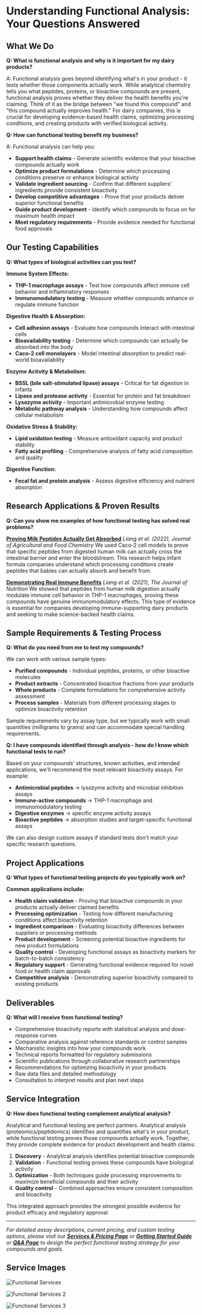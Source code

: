 # Understanding Functional Analysis: Your Questions Answered

## What We Do

**Q: What is functional analysis and why is it important for my dairy products?**

A: Functional analysis goes beyond identifying what's in your product - it tests whether those components actually work. While analytical chemistry tells you what peptides, proteins, or bioactive compounds are present, functional analysis proves whether they deliver the health benefits you're claiming. Think of it as the bridge between "we found this compound" and "this compound actually improves health." For dairy companies, this is crucial for developing evidence-based health claims, optimizing processing conditions, and creating products with verified biological activity.

**Q: How can functional testing benefit my business?**

A: Functional analysis can help you:
- **Support health claims** - Generate scientific evidence that your bioactive compounds actually work
- **Optimize product formulations** - Determine which processing conditions preserve or enhance biological activity
- **Validate ingredient sourcing** - Confirm that different suppliers' ingredients provide consistent bioactivity
- **Develop competitive advantages** - Prove that your products deliver superior functional benefits
- **Guide product development** - Identify which compounds to focus on for maximum health impact
- **Meet regulatory requirements** - Provide evidence needed for functional food approvals

## Our Testing Capabilities

**Q: What types of biological activities can you test?**

**Immune System Effects:**
- **THP-1 macrophage assays** - Test how compounds affect immune cell behavior and inflammatory responses
- **Immunomodulatory testing** - Measure whether compounds enhance or regulate immune function

**Digestive Health & Absorption:**
- **Cell adhesion assays** - Evaluate how compounds interact with intestinal cells
- **Bioavailability testing** - Determine which compounds can actually be absorbed into the body
- **Caco-2 cell monolayers** - Model intestinal absorption to predict real-world bioavailability

**Enzyme Activity & Metabolism:**
- **BSSL (bile salt-stimulated lipase) assays** - Critical for fat digestion in infants
- **Lipase and protease activity** - Essential for protein and fat breakdown
- **Lysozyme activity** - Important antimicrobial enzyme testing
- **Metabolic pathway analysis** - Understanding how compounds affect cellular metabolism

**Oxidative Stress & Stability:**
- **Lipid oxidation testing** - Measure antioxidant capacity and product stability
- **Fatty acid profiling** - Comprehensive analysis of fatty acid composition and quality

**Digestive Function:**
- **Fecal fat and protein analysis** - Assess digestive efficiency and nutrient absorption

## Research Applications & Proven Results

**Q: Can you show me examples of how functional testing has solved real problems?**

**[Proving Milk Peptides Actually Get Absorbed](https://health.oregonstate.edu/research/publications/101021acsjafc2c01246)**
*Liang et al. (2022), Journal of Agricultural and Food Chemistry*
We used Caco-2 cell models to prove that specific peptides from digested human milk can actually cross the intestinal barrier and enter the bloodstream. This research helps infant formula companies understand which processing conditions create peptides that babies can actually absorb and benefit from.

**[Demonstrating Real Immune Benefits](https://health.oregonstate.edu/research/publications/101093jnnxab350)**
*Liang et al. (2021), The Journal of Nutrition*
We showed that peptides from human milk digestion actually modulate immune cell behavior in THP-1 macrophages, proving these compounds have genuine immunomodulatory effects. This type of evidence is essential for companies developing immune-supporting dairy products and seeking to make science-backed health claims.

## Sample Requirements & Testing Process

**Q: What do you need from me to test my compounds?**

We can work with various sample types:
- **Purified compounds** - Individual peptides, proteins, or other bioactive molecules
- **Product extracts** - Concentrated bioactive fractions from your products
- **Whole products** - Complete formulations for comprehensive activity assessment
- **Process samples** - Materials from different processing stages to optimize bioactivity retention

Sample requirements vary by assay type, but we typically work with small quantities (milligrams to grams) and can accommodate special handling requirements.

**Q: I have compounds identified through analysis - how do I know which functional tests to run?**

Based on your compounds' structures, known activities, and intended applications, we'll recommend the most relevant bioactivity assays. For example:
- **Antimicrobial peptides** → lysozyme activity and microbial inhibition assays
- **Immune-active compounds** → THP-1 macrophage and immunomodulatory testing
- **Digestive enzymes** → specific enzyme activity assays
- **Bioactive peptides** → absorption studies and target-specific functional assays

We can also design custom assays if standard tests don't match your specific research questions.

## Project Applications

**Q: What types of functional testing projects do you typically work on?**

**Common applications include:**
- **Health claim validation** - Proving that bioactive compounds in your products actually deliver claimed benefits
- **Processing optimization** - Testing how different manufacturing conditions affect bioactivity retention
- **Ingredient comparison** - Evaluating bioactivity differences between suppliers or processing methods
- **Product development** - Screening potential bioactive ingredients for new product formulations
- **Quality control** - Developing functional assays as bioactivity markers for batch-to-batch consistency
- **Regulatory support** - Generating functional evidence required for novel food or health claim approvals
- **Competitive analysis** - Demonstrating superior bioactivity compared to existing products

## Deliverables

**Q: What will I receive from functional testing?**

- Comprehensive bioactivity reports with statistical analysis and dose-response curves
- Comparative analysis against reference standards or control samples
- Mechanistic insights into how your compounds work
- Technical reports formatted for regulatory submissions
- Scientific publications through collaborative research partnerships
- Recommendations for optimizing bioactivity in your products
- Raw data files and detailed methodology
- Consultation to interpret results and plan next steps

## Service Integration

**Q: How does functional testing complement analytical analysis?**

Analytical and functional testing are perfect partners. Analytical analysis (proteomics/peptidomics) identifies and quantifies what's in your product, while functional testing proves those compounds actually work. Together, they provide complete evidence for product development and health claims:

1. **Discovery** - Analytical analysis identifies potential bioactive compounds
2. **Validation** - Functional testing proves these compounds have biological activity
3. **Optimization** - Both techniques guide processing improvements to maximize beneficial compounds and their activity
4. **Quality control** - Combined approaches ensure consistent composition and bioactivity

This integrated approach provides the strongest possible evidence for product efficacy and regulatory approval.

---

*For detailed assay descriptions, current pricing, and custom testing options, please visit our **[Services & Pricing Page](services_pricing_page.md)** or **[Getting Started Guide](getting_started_page.md)** or **[Q&A Page](qa_pages.md)** to design the perfect functional testing strategy for your compounds and goals.*

## Service Images

![Functional Services](../images_for_site/functional_services.jpg)

![Functional Services 2](../images_for_site/functional_services2.jpg)

![Functional Services 3](../images_for_site/functional_services3.jpg)